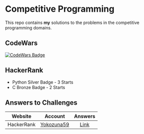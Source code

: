 # Competitive Programming

This repo contains **my** solutions to the problems in the competitive programming domains.

## CodeWars

[![CodeWars Badge](https://www.codewars.com/users/Yokozuna59/badges/large)](https://www.codewars.com/users/Yokozuna59)

## HackerRank

- Python Silver Badge - 3 Starts
- C Bronze Badge - 2 Starts

<!-- ## CodeForces -->

## Answers to Challenges

| Website | Account | Answers |
|:-------:|:-------:|:-------:|
| HackerRank | [Yokozuna59](https://www.hackerrank.com/Yokozuna59) | [Link](https://github.com/Yokozuna59/competitive-programming/tree/master/hackerrank) |

<!-- | CodeWars | [Yokozuna59](https://www.codewars.com/users/Yokozuna59) | [Link](https://github.com/Yokozuna59/competitive-programming/codewars) | -->
<!-- | CodeForces | [Yokozuna59](https://codeforces.com/profile/Yokozuna59) | [Link](https://github.com/Yokozuna59/competitive-programming/codeforces) | -->
